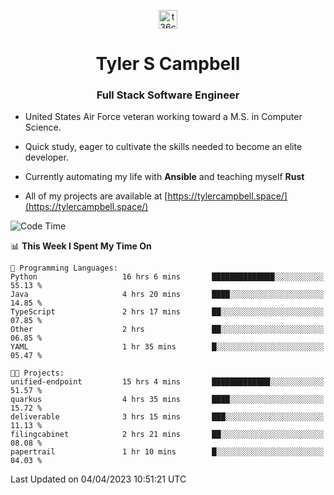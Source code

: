 <p align="center">
<a href="https://www.linkedin.com/in/t36campbell" target="blank"><img align="center" src="https://ik.imagekit.io/t36campbell/Portfolio/linkedin.png.original_m8bbGgPh6.png" alt="t36campbell" height="30" width="30" /></a>
</p>
<h1 align="center">Tyler S Campbell</h1>
<h3 align="center">Full Stack Software Engineer</h3>

* United States Air Force veteran working toward a M.S. in Computer Science.

* Quick study, eager to cultivate the skills needed to become an elite developer.

* Currently automating my life with **Ansible** and teaching myself **Rust**

* All of my projects are available at [https://tylercampbell.space/](https://tylercampbell.space/)

<!--START_SECTION:waka-->
![Code Time](http://img.shields.io/badge/Code%20Time-2%2C356%20hrs%2013%20mins-blue)

📊 **This Week I Spent My Time On** 

```text
💬 Programming Languages: 
Python                   16 hrs 6 mins       ██████████████░░░░░░░░░░░   55.13 % 
Java                     4 hrs 20 mins       ████░░░░░░░░░░░░░░░░░░░░░   14.85 % 
TypeScript               2 hrs 17 mins       ██░░░░░░░░░░░░░░░░░░░░░░░   07.85 % 
Other                    2 hrs               ██░░░░░░░░░░░░░░░░░░░░░░░   06.85 % 
YAML                     1 hr 35 mins        █░░░░░░░░░░░░░░░░░░░░░░░░   05.47 % 

🐱‍💻 Projects: 
unified-endpoint         15 hrs 4 mins       █████████████░░░░░░░░░░░░   51.57 % 
quarkus                  4 hrs 35 mins       ████░░░░░░░░░░░░░░░░░░░░░   15.72 % 
deliverable              3 hrs 15 mins       ███░░░░░░░░░░░░░░░░░░░░░░   11.13 % 
filingcabinet            2 hrs 21 mins       ██░░░░░░░░░░░░░░░░░░░░░░░   08.08 % 
papertrail               1 hr 10 mins        █░░░░░░░░░░░░░░░░░░░░░░░░   04.03 % 
```


 Last Updated on 04/04/2023 10:51:21 UTC
<!--END_SECTION:waka-->
